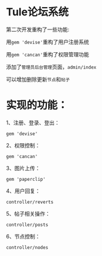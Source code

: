 # Tule论坛系统
第二次开发重构了一些功能:

用`gem 'devise'`重构了用户注册系统

用`gem 'cancan'`重构了权限管理功能

添加了`管理员后台管理`页面，`admin/index`

可以增加删除更新`节点`和`帖子`

# 实现的功能：

1、注册、登录、登出：

`gem 'devise'`

2、权限控制：

`gem 'cancan'`

3、图片上传：

`gem 'paperclip'`

4、用户回复：

`controller/reverts`

5、帖子相关操作：

`controller/posts`

6、节点控制：

`controller/nodes`

